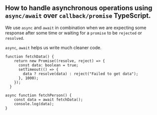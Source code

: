 ## How to handle asynchronous operations using `async/await` over `callback/promise` TypeScript.

We use `async` and `await` in combination when we are expecting some response after some time or waiting for a `promise` to be `rejected` or `resolved`.

`async`, `await` helps us write much cleaner code.

```
function fetchData() {
    return new Promise((resolve, reject) => {
      const data: boolean = true;
      setTimeout(() => {
        data ? resolve(data) : reject("Failed to get data");
      }, 1000);
    });
  }

async function fetchPerson() {
    const data = await fetchData();
    console.log(data);
}
```
